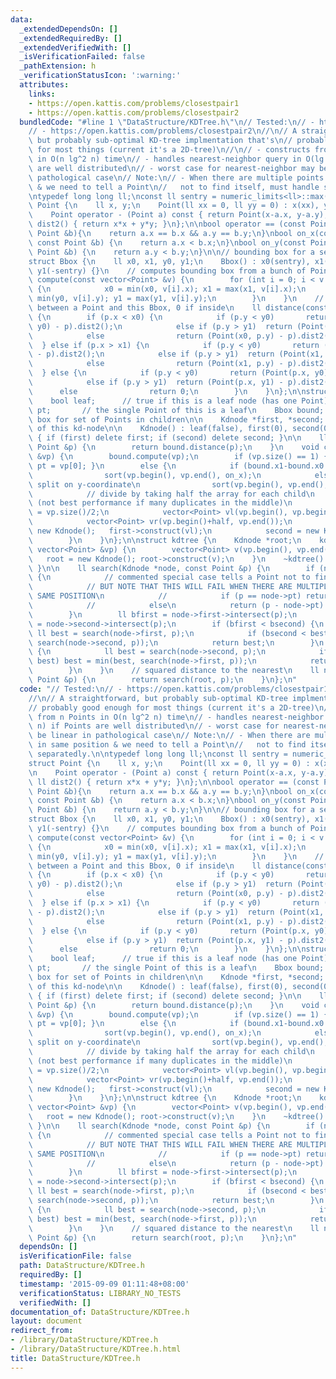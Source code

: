 ```yaml
---
data:
  _extendedDependsOn: []
  _extendedRequiredBy: []
  _extendedVerifiedWith: []
  _isVerificationFailed: false
  _pathExtension: h
  _verificationStatusIcon: ':warning:'
  attributes:
    links:
    - https://open.kattis.com/problems/closestpair1
    - https://open.kattis.com/problems/closestpair2
  bundledCode: "#line 1 \"DataStructure/KDTree.h\"\n// Tested:\n// - https://open.kattis.com/problems/closestpair1\n\
    // - https://open.kattis.com/problems/closestpair2\n//\n// A straightforward,\
    \ but probably sub-optimal KD-tree implmentation that's\n// probably good enough\
    \ for most things (current it's a 2D-tree)\n//\n// - constructs from n Points\
    \ in O(n lg^2 n) time\n// - handles nearest-neighbor query in O(lg n) if Points\
    \ are well distributed\n// - worst case for nearest-neighbor may be linear in\
    \ pathological case\n// Note:\n// - When there are multiple points in same position\
    \ & we need to tell a Point\n//   not to find itself, must handle separatedly.\n\
    \ntypedef long long ll;\nconst ll sentry = numeric_limits<ll>::max();\nstruct\
    \ Point {\n    ll x, y;\n    Point(ll xx = 0, ll yy = 0) : x(xx), y(yy) {}\n\n\
    \    Point operator - (Point a) const { return Point(x-a.x, y-a.y); }\n\n    ll\
    \ dist2() { return x*x + y*y; }\n};\n\nbool operator == (const Point &a, const\
    \ Point &b){\n    return a.x == b.x && a.y == b.y;\n}\nbool on_x(const Point &a,\
    \ const Point &b) {\n    return a.x < b.x;\n}\nbool on_y(const Point &a, const\
    \ Point &b) {\n    return a.y < b.y;\n}\n\n// bounding box for a set of Points\n\
    struct Bbox {\n    ll x0, x1, y0, y1;\n    Bbox() : x0(sentry), x1(-sentry), y0(sentry),\
    \ y1(-sentry) {}\n    // computes bounding box from a bunch of Points\n    void\
    \ compute(const vector<Point> &v) {\n        for (int i = 0; i < v.size(); ++i)\
    \ {\n            x0 = min(x0, v[i].x); x1 = max(x1, v[i].x);\n            y0 =\
    \ min(y0, v[i].y); y1 = max(y1, v[i].y);\n        }\n    }\n    // squared distance\
    \ between a Point and this Bbox, 0 if inside\n    ll distance(const Point &p)\
    \ {\n        if (p.x < x0) {\n            if (p.y < y0)       return (Point(x0,\
    \ y0) - p).dist2();\n            else if (p.y > y1)  return (Point(x0, y1) - p).dist2();\n\
    \            else                return (Point(x0, p.y) - p).dist2();\n      \
    \  } else if (p.x > x1) {\n            if (p.y < y0)       return (Point(x1, y0)\
    \ - p).dist2();\n            else if (p.y > y1)  return (Point(x1, y1) - p).dist2();\n\
    \            else                return (Point(x1, p.y) - p).dist2();\n      \
    \  } else {\n            if (p.y < y0)       return (Point(p.x, y0) - p).dist2();\n\
    \            else if (p.y > y1)  return (Point(p.x, y1) - p).dist2();\n      \
    \      else                return 0;\n        }\n    }\n};\n\nstruct Kdnode {\n\
    \    bool leaf;      // true if this is a leaf node (has one Point)\n    Point\
    \ pt;       // the single Point of this is a leaf\n    Bbox bound;     // bounding\
    \ box for set of Points in children\n\n    Kdnode *first, *second; // two children\
    \ of this kd-node\n\n    Kdnode() : leaf(false), first(0), second(0) {}\n    ~Kdnode()\
    \ { if (first) delete first; if (second) delete second; }\n\n    ll intersect(const\
    \ Point &p) {\n        return bound.distance(p);\n    }\n    void construct(vector<Point>\
    \ &vp) {\n        bound.compute(vp);\n        if (vp.size() == 1) { leaf = true;\
    \ pt = vp[0]; }\n        else {\n            if (bound.x1-bound.x0 >= bound.y1-bound.y0)\n\
    \                sort(vp.begin(), vp.end(), on_x);\n            else // otherwise\
    \ split on y-coordinate\n                sort(vp.begin(), vp.end(), on_y);\n\n\
    \            // divide by taking half the array for each child\n            //\
    \ (not best performance if many duplicates in the middle)\n            int half\
    \ = vp.size()/2;\n            vector<Point> vl(vp.begin(), vp.begin()+half);\n\
    \            vector<Point> vr(vp.begin()+half, vp.end());\n            first =\
    \ new Kdnode();   first->construct(vl);\n            second = new Kdnode();  second->construct(vr);\n\
    \        }\n    }\n};\n\nstruct kdtree {\n    Kdnode *root;\n    kdtree(const\
    \ vector<Point> &vp) {\n        vector<Point> v(vp.begin(), vp.end());\n     \
    \   root = new Kdnode(); root->construct(v);\n    }\n    ~kdtree() { delete root;\
    \ }\n\n    ll search(Kdnode *node, const Point &p) {\n        if (node->leaf)\
    \ {\n            // commented special case tells a Point not to find itself\n\
    \            // BUT NOTE THAT THIS WILL FAIL WHEN THERE ARE MULTIPLE POINTS AT\
    \ SAME POSITION\n            //            if (p == node->pt) return sentry;\n\
    \            //            else\n            return (p - node->pt).dist2();\n\
    \        }\n        ll bfirst = node->first->intersect(p);\n        ll bsecond\
    \ = node->second->intersect(p);\n        if (bfirst < bsecond) {\n           \
    \ ll best = search(node->first, p);\n            if (bsecond < best) best = min(best,\
    \ search(node->second, p));\n            return best;\n        }\n        else\
    \ {\n            ll best = search(node->second, p);\n            if (bfirst <\
    \ best) best = min(best, search(node->first, p));\n            return best;\n\
    \        }\n    }\n    // squared distance to the nearest\n    ll nearest(const\
    \ Point &p) {\n        return search(root, p);\n    }\n};\n"
  code: "// Tested:\n// - https://open.kattis.com/problems/closestpair1\n// - https://open.kattis.com/problems/closestpair2\n\
    //\n// A straightforward, but probably sub-optimal KD-tree implmentation that's\n\
    // probably good enough for most things (current it's a 2D-tree)\n//\n// - constructs\
    \ from n Points in O(n lg^2 n) time\n// - handles nearest-neighbor query in O(lg\
    \ n) if Points are well distributed\n// - worst case for nearest-neighbor may\
    \ be linear in pathological case\n// Note:\n// - When there are multiple points\
    \ in same position & we need to tell a Point\n//   not to find itself, must handle\
    \ separatedly.\n\ntypedef long long ll;\nconst ll sentry = numeric_limits<ll>::max();\n\
    struct Point {\n    ll x, y;\n    Point(ll xx = 0, ll yy = 0) : x(xx), y(yy) {}\n\
    \n    Point operator - (Point a) const { return Point(x-a.x, y-a.y); }\n\n   \
    \ ll dist2() { return x*x + y*y; }\n};\n\nbool operator == (const Point &a, const\
    \ Point &b){\n    return a.x == b.x && a.y == b.y;\n}\nbool on_x(const Point &a,\
    \ const Point &b) {\n    return a.x < b.x;\n}\nbool on_y(const Point &a, const\
    \ Point &b) {\n    return a.y < b.y;\n}\n\n// bounding box for a set of Points\n\
    struct Bbox {\n    ll x0, x1, y0, y1;\n    Bbox() : x0(sentry), x1(-sentry), y0(sentry),\
    \ y1(-sentry) {}\n    // computes bounding box from a bunch of Points\n    void\
    \ compute(const vector<Point> &v) {\n        for (int i = 0; i < v.size(); ++i)\
    \ {\n            x0 = min(x0, v[i].x); x1 = max(x1, v[i].x);\n            y0 =\
    \ min(y0, v[i].y); y1 = max(y1, v[i].y);\n        }\n    }\n    // squared distance\
    \ between a Point and this Bbox, 0 if inside\n    ll distance(const Point &p)\
    \ {\n        if (p.x < x0) {\n            if (p.y < y0)       return (Point(x0,\
    \ y0) - p).dist2();\n            else if (p.y > y1)  return (Point(x0, y1) - p).dist2();\n\
    \            else                return (Point(x0, p.y) - p).dist2();\n      \
    \  } else if (p.x > x1) {\n            if (p.y < y0)       return (Point(x1, y0)\
    \ - p).dist2();\n            else if (p.y > y1)  return (Point(x1, y1) - p).dist2();\n\
    \            else                return (Point(x1, p.y) - p).dist2();\n      \
    \  } else {\n            if (p.y < y0)       return (Point(p.x, y0) - p).dist2();\n\
    \            else if (p.y > y1)  return (Point(p.x, y1) - p).dist2();\n      \
    \      else                return 0;\n        }\n    }\n};\n\nstruct Kdnode {\n\
    \    bool leaf;      // true if this is a leaf node (has one Point)\n    Point\
    \ pt;       // the single Point of this is a leaf\n    Bbox bound;     // bounding\
    \ box for set of Points in children\n\n    Kdnode *first, *second; // two children\
    \ of this kd-node\n\n    Kdnode() : leaf(false), first(0), second(0) {}\n    ~Kdnode()\
    \ { if (first) delete first; if (second) delete second; }\n\n    ll intersect(const\
    \ Point &p) {\n        return bound.distance(p);\n    }\n    void construct(vector<Point>\
    \ &vp) {\n        bound.compute(vp);\n        if (vp.size() == 1) { leaf = true;\
    \ pt = vp[0]; }\n        else {\n            if (bound.x1-bound.x0 >= bound.y1-bound.y0)\n\
    \                sort(vp.begin(), vp.end(), on_x);\n            else // otherwise\
    \ split on y-coordinate\n                sort(vp.begin(), vp.end(), on_y);\n\n\
    \            // divide by taking half the array for each child\n            //\
    \ (not best performance if many duplicates in the middle)\n            int half\
    \ = vp.size()/2;\n            vector<Point> vl(vp.begin(), vp.begin()+half);\n\
    \            vector<Point> vr(vp.begin()+half, vp.end());\n            first =\
    \ new Kdnode();   first->construct(vl);\n            second = new Kdnode();  second->construct(vr);\n\
    \        }\n    }\n};\n\nstruct kdtree {\n    Kdnode *root;\n    kdtree(const\
    \ vector<Point> &vp) {\n        vector<Point> v(vp.begin(), vp.end());\n     \
    \   root = new Kdnode(); root->construct(v);\n    }\n    ~kdtree() { delete root;\
    \ }\n\n    ll search(Kdnode *node, const Point &p) {\n        if (node->leaf)\
    \ {\n            // commented special case tells a Point not to find itself\n\
    \            // BUT NOTE THAT THIS WILL FAIL WHEN THERE ARE MULTIPLE POINTS AT\
    \ SAME POSITION\n            //            if (p == node->pt) return sentry;\n\
    \            //            else\n            return (p - node->pt).dist2();\n\
    \        }\n        ll bfirst = node->first->intersect(p);\n        ll bsecond\
    \ = node->second->intersect(p);\n        if (bfirst < bsecond) {\n           \
    \ ll best = search(node->first, p);\n            if (bsecond < best) best = min(best,\
    \ search(node->second, p));\n            return best;\n        }\n        else\
    \ {\n            ll best = search(node->second, p);\n            if (bfirst <\
    \ best) best = min(best, search(node->first, p));\n            return best;\n\
    \        }\n    }\n    // squared distance to the nearest\n    ll nearest(const\
    \ Point &p) {\n        return search(root, p);\n    }\n};\n"
  dependsOn: []
  isVerificationFile: false
  path: DataStructure/KDTree.h
  requiredBy: []
  timestamp: '2015-09-09 01:11:48+08:00'
  verificationStatus: LIBRARY_NO_TESTS
  verifiedWith: []
documentation_of: DataStructure/KDTree.h
layout: document
redirect_from:
- /library/DataStructure/KDTree.h
- /library/DataStructure/KDTree.h.html
title: DataStructure/KDTree.h
---
```

